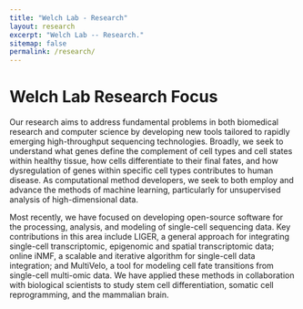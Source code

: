```yaml
---
title: "Welch Lab - Research"
layout: research
excerpt: "Welch Lab -- Research."
sitemap: false
permalink: /research/
---
```

# Welch Lab Research Focus

Our research aims to address fundamental problems in both biomedical research and computer science by developing new tools tailored to rapidly emerging high-throughput sequencing technologies. Broadly, we seek to understand what genes define the complement of cell types and cell states within healthy tissue, how cells differentiate to their final fates, and how dysregulation of genes within specific cell types contributes to human disease. As computational method developers, we seek to both employ and advance the methods of machine learning, particularly for unsupervised analysis of high-dimensional data.

Most recently, we have focused on developing open-source software for the processing, analysis, and modeling of single-cell sequencing data. Key contributions in this area include LIGER, a general approach for integrating single-cell transcriptomic, epigenomic and spatial transcriptomic data; online iNMF, a scalable and iterative algorithm for single-cell data integration; and MultiVelo, a tool for modeling cell fate transitions from single-cell multi-omic data. We have applied these methods in collaboration with biological scientists to study stem cell differentiation, somatic cell reprogramming, and the mammalian brain.
